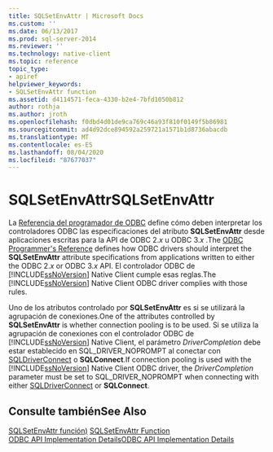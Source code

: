 ```yaml
---
title: SQLSetEnvAttr | Microsoft Docs
ms.custom: ''
ms.date: 06/13/2017
ms.prod: sql-server-2014
ms.reviewer: ''
ms.technology: native-client
ms.topic: reference
topic_type:
- apiref
helpviewer_keywords:
- SQLSetEnvAttr function
ms.assetid: d4114571-feca-4330-b2e4-7bfd1050b812
author: rothja
ms.author: jroth
ms.openlocfilehash: f0dbd4d01de9ca769c46a93f810f0149f5b86981
ms.sourcegitcommit: ad4d92dce894592a259721a1571b1d8736abacdb
ms.translationtype: MT
ms.contentlocale: es-ES
ms.lasthandoff: 08/04/2020
ms.locfileid: "87677037"
---
```

# <a name="sqlsetenvattr"></a><span data-ttu-id="a2a36-102">SQLSetEnvAttr</span><span class="sxs-lookup"><span data-stu-id="a2a36-102">SQLSetEnvAttr</span></span>
  <span data-ttu-id="a2a36-103">La [Referencia del programador de ODBC](https://go.microsoft.com/fwlink/?LinkId=45250) define cómo deben interpretar los controladores ODBC las especificaciones del atributo **SQLSetEnvAttr** desde aplicaciones escritas para la API de ODBC 2.*x* u ODBC 3.*x* .</span><span class="sxs-lookup"><span data-stu-id="a2a36-103">The [ODBC Programmer's Reference](https://go.microsoft.com/fwlink/?LinkId=45250) defines how ODBC drivers should interpret the **SQLSetEnvAttr** attribute specifications from applications written to either the ODBC 2.*x* or ODBC 3.*x* API.</span></span> <span data-ttu-id="a2a36-104">El controlador ODBC de [!INCLUDE[ssNoVersion](../../includes/ssnoversion-md.md)] Native Client cumple esas reglas.</span><span class="sxs-lookup"><span data-stu-id="a2a36-104">The [!INCLUDE[ssNoVersion](../../includes/ssnoversion-md.md)] Native Client ODBC driver complies with those rules.</span></span>  
  
 <span data-ttu-id="a2a36-105">Uno de los atributos controlado por **SQLSetEnvAttr** es si se utilizará la agrupación de conexiones.</span><span class="sxs-lookup"><span data-stu-id="a2a36-105">One of the attributes controlled by **SQLSetEnvAttr** is whether connection pooling is to be used.</span></span> <span data-ttu-id="a2a36-106">Si se utiliza la agrupación de conexiones con el controlador ODBC de [!INCLUDE[ssNoVersion](../../includes/ssnoversion-md.md)] Native Client, el parámetro *DriverCompletion* debe estar establecido en SQL_DRIVER_NOPROMPT al conectar con [SQLDriverConnect](sqldriverconnect.md) o **SQLConnect**.</span><span class="sxs-lookup"><span data-stu-id="a2a36-106">If connection pooling is used with the [!INCLUDE[ssNoVersion](../../includes/ssnoversion-md.md)] Native Client ODBC driver, the *DriverCompletion* parameter must be set to SQL_DRIVER_NOPROMPT when connecting with either [SQLDriverConnect](sqldriverconnect.md) or **SQLConnect**.</span></span>  
  
## <a name="see-also"></a><span data-ttu-id="a2a36-107">Consulte también</span><span class="sxs-lookup"><span data-stu-id="a2a36-107">See Also</span></span>  
 <span data-ttu-id="a2a36-108">[SQLSetEnvAttr función)](https://go.microsoft.com/fwlink/?LinkId=59369) </span><span class="sxs-lookup"><span data-stu-id="a2a36-108">[SQLSetEnvAttr Function](https://go.microsoft.com/fwlink/?LinkId=59369) </span></span>  
 [<span data-ttu-id="a2a36-109">ODBC API Implementation Details</span><span class="sxs-lookup"><span data-stu-id="a2a36-109">ODBC API Implementation Details</span></span>](odbc-api-implementation-details.md)  
  
  
